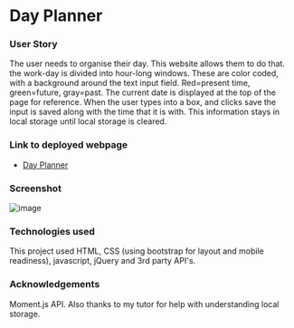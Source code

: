 # Day Planner

### User Story
The user needs to organise their day. This website allows them to do that. the work-day is divided into hour-long windows. These are color coded, with a background around the text input field. Red=present time, green=future, gray=past. The current date is displayed at the top of the page for reference. When the user types into a box, and clicks save the input is saved along with the time that it is with. This information stays in local storage until local storage is cleared. 

### Link to deployed webpage
 * [Day Planner](https://dropcat13.github.io/homework5)

### Screenshot
 ![image](https://user-images.githubusercontent.com/12642091/70768529-8d564400-1d33-11ea-8fa8-dfce370684cd.png)


### Technologies used
This project used HTML, CSS (using bootstrap for layout and mobile readiness), javascript, jQuery and 3rd party API's. 

### Acknowledgements 

Moment.js API. Also thanks to my tutor for help with understanding local storage. 
